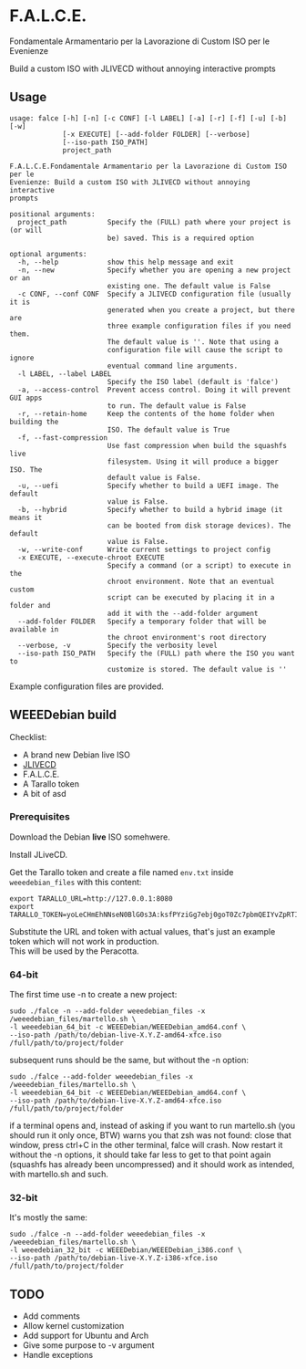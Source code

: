 # F.A.L.C.E.

Fondamentale Armamentario per la Lavorazione di Custom ISO per le Evenienze

Build a custom ISO with JLIVECD without annoying interactive prompts

## Usage

```
usage: falce [-h] [-n] [-c CONF] [-l LABEL] [-a] [-r] [-f] [-u] [-b] [-w]
             [-x EXECUTE] [--add-folder FOLDER] [--verbose]
             [--iso-path ISO_PATH]
             project_path

F.A.L.C.E.Fondamentale Armamentario per la Lavorazione di Custom ISO per le
Evenienze: Build a custom ISO with JLIVECD without annoying interactive
prompts

positional arguments:
  project_path          Specify the (FULL) path where your project is (or will
                        be) saved. This is a required option

optional arguments:
  -h, --help            show this help message and exit
  -n, --new             Specify whether you are opening a new project or an
                        existing one. The default value is False
  -c CONF, --conf CONF  Specify a JLIVECD configuration file (usually it is
                        generated when you create a project, but there are
                        three example configuration files if you need them.
                        The default value is ''. Note that using a
                        configuration file will cause the script to ignore
                        eventual command line arguments.
  -l LABEL, --label LABEL
                        Specify the ISO label (default is 'falce')
  -a, --access-control  Prevent access control. Doing it will prevent GUI apps
                        to run. The default value is False
  -r, --retain-home     Keep the contents of the home folder when building the
                        ISO. The default value is True
  -f, --fast-compression
                        Use fast compression when build the squashfs live
                        filesystem. Using it will produce a bigger ISO. The
                        default value is False.
  -u, --uefi            Specify whether to build a UEFI image. The default
                        value is False.
  -b, --hybrid          Specify whether to build a hybrid image (it means it
                        can be booted from disk storage devices). The default
                        value is False.
  -w, --write-conf      Write current settings to project config
  -x EXECUTE, --execute-chroot EXECUTE
                        Specify a command (or a script) to execute in the
                        chroot environment. Note that an eventual custom
                        script can be executed by placing it in a folder and
                        add it with the --add-folder argument
  --add-folder FOLDER   Specify a temporary folder that will be available in
                        the chroot environment's root directory
  --verbose, -v         Specify the verbosity level
  --iso-path ISO_PATH   Specify the (FULL) path where the ISO you want to
                        customize is stored. The default value is ''

```

Example configuration files are provided.

## WEEEDebian build

Checklist:

* A brand new Debian live ISO
* [JLIVECD](https://github.com/neurobin/JLIVECD)
* F.A.L.C.E.
* A Tarallo token
* A bit of asd

### Prerequisites

Download the Debian **live** ISO somehwere.

Install JLiveCD.

Get the Tarallo token and create a file named `env.txt` inside `weeedebian_files` with this content:

```text
export TARALLO_URL=http://127.0.0.1:8080
export TARALLO_TOKEN=yoLeCHmEhNNseN0BlG0s3A:ksfPYziGg7ebj0goT0Zc7pbmQEIYvZpRTIkwuscAM_k
```

Substitute the URL and token with actual values, that's just an example token which will not work in production.  
This will be used by the Peracotta.

### 64-bit

The first time use -n to create a new project:

```shell
sudo ./falce -n --add-folder weeedebian_files -x /weeedebian_files/martello.sh \
-l weeedebian_64_bit -c WEEEDebian/WEEEDebian_amd64.conf \
--iso-path /path/to/debian-live-X.Y.Z-amd64-xfce.iso /full/path/to/project/folder
```

subsequent runs should be the same, but without the -n option:

```shell
sudo ./falce --add-folder weeedebian_files -x /weeedebian_files/martello.sh \
-l weeedebian_64_bit -c WEEEDebian/WEEEDebian_amd64.conf \
--iso-path /path/to/debian-live-X.Y.Z-amd64-xfce.iso /full/path/to/project/folder
```

if a terminal opens and, instead of asking if you want to run martello.sh (you should run it only once, BTW) warns you
that zsh was not found: close that window, press ctrl+C in the other terminal, falce will crash. Now restart it without
the -n options, it should take far less to get to that point again (squashfs has already been uncompressed) and it
should work as intended, with martello.sh and such.

### 32-bit

It's mostly the same:

```shell
sudo ./falce -n --add-folder weeedebian_files -x /weeedebian_files/martello.sh \
-l weeedebian_32_bit -c WEEEDebian/WEEEDebian_i386.conf \
--iso-path /path/to/debian-live-X.Y.Z-i386-xfce.iso /full/path/to/project/folder
```

## TODO

* Add comments
* Allow kernel customization
* Add support for Ubuntu and Arch
* Give some purpose to -v argument
* Handle exceptions
